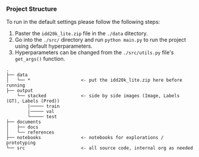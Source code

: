 ### Project Structure ###

To run in the default settings please follow the following steps:

1. Paster the `idd20k_lite.zip` file in the `./data` ditectory.
2. Go into the `./src/` directory and run `python main.py` to run the project using default hyperparameters.
3. Hyperparameters can be changed from the `./src/utils.py` file's `get_args()` function.

```
.
├── data
│   └── *                   <- put the idd20k_lite.zip here before running
├── output
    └── stacked             <- side by side images (Image, Labels (GT), Labels (Pred))
        |───── train
        |───── val
        └───── test
├── documents
│   ├── docs
│   └── references
├── notebooks               <- notebooks for explorations / prototyping
└── src                     <- all source code, internal org as needed
```